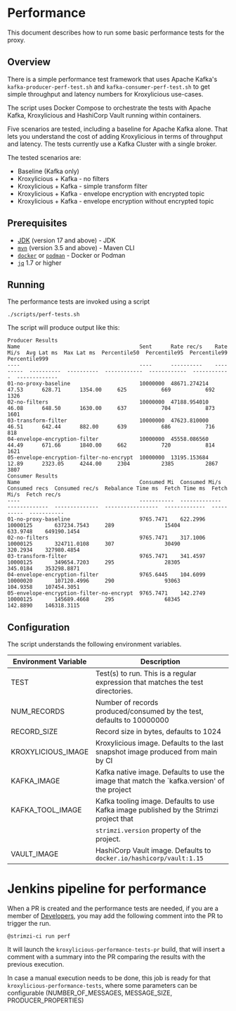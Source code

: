 # Performance

This document describes how to run some basic performance tests for the proxy.

## Overview

There is a simple performance test framework that uses Apache Kafka's `kafka-producer-perf-test.sh`
and `kafka-consumer-perf-test.sh` to get simple throughput and latency numbers for Kroxylicious use-cases.

The script uses Docker Compose to orchestrate the tests with Apache Kafka, Kroxylicious and HashiCorp Vault
running within containers.

Five scenarios are tested, including a baseline for Apache Kafka alone.  That lets you understand the cost of
adding Kroxylicious in terms of throughput and latency.    The tests currently use a Kafka Cluster with a single
broker.

The tested scenarios are:

* Baseline (Kafka only)
* Kroxylicious + Kafka - no filters
* Kroxylicious + Kafka - simple transform filter
* Kroxylicious + Kafka - envelope encryption with encrypted topic
* Kroxylicious + Kafka - envelope encryption without encrypted topic

## Prerequisites 

- [JDK](https://openjdk.org/projects/jdk/17/) (version 17 and above) - JDK
- [`mvn`](https://maven.apache.org/index.html) (version 3.5 and above) - Maven CLI
- [`docker`](https://docs.docker.com/install/) or [`podman`](https://podman.io/docs/installation) - Docker or Podman
- [`jq`](https://jqlang.github.io/) 1.7 or higher

## Running

The performance tests are invoked using a script

```shell
./scripts/perf-tests.sh
```

The script will produce output like this:

```shell
Producer Results
Name                                      Sent      Rate rec/s    Rate Mi/s  Avg Lat ms  Max Lat ms  Percentile50  Percentile95  Percentile99  Percentile999
----                                      ----      ----------    ---------  ----------  ----------  ------------  ------------  ------------  -------------
01-no-proxy-baseline                      10000000  48671.274214  47.53      628.71      1354.00     625           669           692           1326
02-no-filters                             10000000  47188.954010  46.08      648.50      1630.00     637           704           873           1601
03-transform-filter                       10000000  47623.810000  46.51      642.44      882.00      639           686           716           818
04-envelope-encryption-filter             10000000  45558.086560  44.49      671.66      1840.00     662           720           814           1621
05-envelope-encryption-filter-no-encrypt  10000000  13195.153684  12.89      2323.05     4244.00     2304          2385          2867          3807
Consumer Results
Name                                      Consumed Mi  Consumed Mi/s  Consumed recs  Consumed rec/s  Rebalance Time ms  Fetch Time ms  Fetch Mi/s  Fetch rec/s
----                                      -----------  -------------  -------------  --------------  -----------------  -------------  ----------  -----------
01-no-proxy-baseline                      9765.7471    622.2996       10000125       637234.7543     289                15404          633.9748    649190.1454
02-no-filters                             9765.7471    317.1006       10000125       324711.0108     307                30490          320.2934    327980.4854
03-transform-filter                       9765.7471    341.4597       10000125       349654.7203     295                28305          345.0184    353298.8871
04-envelope-encryption-filter             9765.6445    104.6099       10000020       107120.4996     290                93063          104.9358    107454.3051
05-envelope-encryption-filter-no-encrypt  9765.7471    142.2749       10000125       145689.4668     295                68345          142.8890    146318.3115
```

## Configuration

The script understands the following environment variables.

| Environment Variable | Description                                                                                  |
|----------------------|----------------------------------------------------------------------------------------------|
| TEST                 | Test(s) to run. This is a regular expression that matches the test directories.              |
| NUM_RECORDS          | Number of records produced/consumed by the test, defaults to 10000000                        |
| RECORD_SIZE          | Record size in bytes, defaults to 1024                                                       |
| KROXYLICIOUS_IMAGE   | Kroxylicious image.  Defaults to the last snapshot image produced from main by CI            |
| KAFKA_IMAGE          | Kafka native image.  Defaults to use the image that match the `kafka.version' of the project |
| KAFKA_TOOL_IMAGE     | Kafka tooling image.  Defaults to use Kafka image published by the Strimzi project that      |
|                      | `strimzi.version` property of the project.                                                   |
| VAULT_IMAGE          | HashiCorp Vault image. Defaults to `docker.io/hashicorp/vault:1.15`                          |

# Jenkins pipeline for performance

When a PR is created and the performance tests are needed, if you are a member of
[Developers](https://github.com/orgs/kroxylicious/teams/developers), you may add the following comment into the PR to trigger the run.

```
@strimzi-ci run perf
```

It will launch the `kroxylicious-performance-tests-pr` build, that will insert a comment with a summary into the PR comparing the results with the previous execution.

In case a manual execution needs to be done, this job is ready for that `kroxylicious-performance-tests`, where
some parameters can be configurable (NUMBER_OF_MESSAGES, MESSAGE_SIZE, PRODUCER_PROPERTIES)
